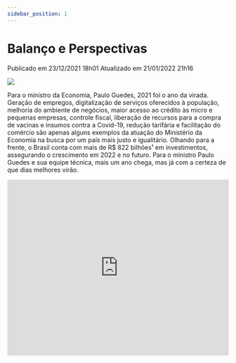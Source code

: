 ```yaml
---
sidebar_position: 1
---
```


# Balanço e Perspectivas

Publicado em 23/12/2021 18h01 Atualizado em 21/01/2022 21h16

![ ](https://www.gov.br/economia/pt-br/acesso-a-informacao/acoes-e-programas/principais-acoes-na-area-economica/balanco-e-perspectivas/balanco-e-perspectivas/@@govbr.institucional.banner/c96c125c-8e90-4425-a1da-5cf2f040a3fe/@@images/9ca72445-b145-45d5-a97b-3f49514356cb.png)

Para o ministro da Economia, Paulo Guedes, 2021 foi o ano da virada. Geração de empregos, digitalização de serviços oferecidos à população, melhoria do ambiente de negócios, maior acesso ao crédito às micro e pequenas empresas, controle fiscal, liberação de recursos para a compra de vacinas e insumos contra a Covid-19, redução tarifária e facilitação do comércio são apenas alguns exemplos da atuação do Ministério da Economia na busca por um país mais justo e igualitário. Olhando para a frente, o Brasil conta com mais de R$ 822 bilhões¹ em investimentos, assegurando o crescimento em 2022 e no futuro. Para o ministro Paulo Guedes e sua equipe técnica, mais um ano chega, mas já com a certeza de que dias melhores virão.

<div className="video-container">
  <iframe
    width="100%"
    height="400"
    src="https://www.youtube.com/embed/UDbFDYRlVZQ"
    title="Pátria Amada Brasil"
    frameBorder="0"
    allow="accelerometer; autoplay; clipboard-write; encrypted-media; gyroscope; picture-in-picture"
    allowFullScreen
  />
</div>

**Os dados em investimentos contratados foram atualizados após a gravação do vídeo do ministro da Economia**

![ ](https://www.gov.br/economia/pt-br/acesso-a-informacao/acoes-e-programas/principais-acoes-na-area-economica/balanco-e-perspectivas/balanco-e-perspectivas/@@govbr.institucional.banner/b485da70-6d67-4e78-8231-a3b6f440d283/@@images/6c61435c-c9c0-45a8-953f-46e2e8817fdb.png)

## Confira os balanços setoriais do ME

### Tesouro e Orçamento

> 2021 está se encerrando de uma forma muito boa em termos fiscais. Esse ano nós iremos entregar um 
> déficit perto de 1%: R$ 90 a R$ 95 bilhões. Ou seja, uma redução de 10 vezes no déficit 
> apresentado no ano passado, ainda convivendo com a calamidade do coronavírus.

**Esteves Colnago, secretário especial do Tesouro e Orçamento**

<div className="video-container">
  <iframe
    width="100%"
    height="400"
    src="https://www.youtube.com/embed/LGsOHHudU-w"
    title="Pátria Amada Brasil"
    frameBorder="0"
    allow="accelerometer; autoplay; clipboard-write; encrypted-media; gyroscope; picture-in-picture"
    allowFullScreen
  />
</div>

### Produtividade e Competitividade 


> Só nos últimos três meses, 1 milhão e 400 mil empresas foram criadas em nosso país. Isso tudo foi
> um grande plano de transformação, com o empreendedor no centro de tudo que nós fazemos. O Brasil 
> hoje é um país muito melhor para se empreender, o que nós chamamos de melhor ambiente de negócios.

**Carlos Da Costa, secretário especial de Produtividade e Competitividade**

<div className="video-container">
  <iframe
    width="100%"
    height="400"
    src="https://www.youtube.com/embed/9UbVr7B5R5k"
    title="Pátria Amada Brasil"
    frameBorder="0"
    allow="accelerometer; autoplay; clipboard-write; encrypted-media; gyroscope; picture-in-picture"
    allowFullScreen
  />
</div>

### Receita Federal


> Nossas equipes nos portos, aeroportos e fronteiras terrestres bateram recordes para liberar de 
> forma segura e célere insumos que salvaram tantas vidas. O desembaraço sob nuvens foi destaque e 
> tornou-se um case global, com 1 milhão de doses de vacinas desembaraçadas em apenas 17 minutos.

**José Tostes, secretário especial da Receita Federal**

<div className="video-container">
  <iframe
    width="100%"
    height="400"
    src="https://www.youtube.com/embed/RAiT4aDCX4A"
    title="Pátria Amada Brasil"
    frameBorder="0"
    allow="accelerometer; autoplay; clipboard-write; encrypted-media; gyroscope; picture-in-picture"
    allowFullScreen
  />
</div>

### Assuntos Internacionais


> Em março, o Ministério da Economia reduziu em 10% a Tarifa Externa Comum para bens de capital e de 
> informática. Em novembro, essa redução foi ampliada para importação de 87% dos itens da 
> Nomenclatura Comum do Mercosul. Foi a redução tarifária mais abrangente já adotada no Brasil para 
> importações. Essa medida vai contribuir para reduzir o custo de quase todos os bens importados, 
> beneficiando a população e as empresas que utilizam esses insumos para produzir.

**Roberto Fendt, secretário especial de Comércio Exterior e Assuntos Internacionais**

<div className="video-container">
  <iframe
    width="100%"
    height="400"
    src="https://www.youtube.com/embed/4na7NR_RcI0"
    title="Pátria Amada Brasil"
    frameBorder="0"
    allow="accelerometer; autoplay; clipboard-write; encrypted-media; gyroscope; picture-in-picture"
    allowFullScreen
  />
</div>

### Desestatização

> O ano de 2021 para a gente foi excepcional. Tivemos entregas fantásticas, como a aprovação da 
> Medida Provisória que permite a privatização da Eletrobras, algo tentado desde 1995, sem sucesso, 
> e que conseguimos entregar agora ao longo de 2021. Tivemos a marca de R$ 240 bilhões em 
> desinvestimentos, incluindo ativos importantíssimos.

**Diogo Mac Cord, secretário especial de Desestatização, Desinvestimento e Mercados**

<div className="video-container">
  <iframe
    width="100%"
    height="400"
    src="https://www.youtube.com/embed/0uk94k_rg1s"
    title="Pátria Amada Brasil"
    frameBorder="0"
    allow="accelerometer; autoplay; clipboard-write; encrypted-media; gyroscope; picture-in-picture"
    allowFullScreen
  />
</div>

### Executivo

> Quando criamos este Ministério, colocamos sob a mesma Governança todos os instrumentos necessários 
> para fazer as importantes reformas que o país precisa. E durante a pandemia, isso foi essencial 
> para que déssemos respostas rápidas e efetivas para reduzir os terríveis impactos econômicos 
> causados pelo coronavirus.

**Marcelo Pacheco dos Guaranys, secretário executivo**

<div className="video-container">
  <iframe
    width="100%"
    height="400"
    src="https://www.youtube.com/embed/8MD3q5gAiKo"
    title="Pátria Amada Brasil"
    frameBorder="0"
    allow="accelerometer; autoplay; clipboard-write; encrypted-media; gyroscope; picture-in-picture"
    allowFullScreen
  />
</div>

### Programas de investimento

> Nós concluímos 2021 com R$ 333 bilhões de novos investimentos contratados, o que vai ter um 
> impacto tremendo na nossa economia. E são investimentos, leilões decorrentes do setor de 
> transportes, com novas oportunidades de investimentos privados em aeroportos, em portos, em 
> terminais pesqueiros, em rodovias, em ferrovias, em geração e transmissão de energia, no setor de 
> óleo e gás, no setor de mineração, no setor de telecomunicações, com o leilão do 5G, no setor de 
> saneamento, com uma transformação no setor de água e esgoto, e também no setor de iluminação 
> pública.

**Marta Seillier, secretária especial do Programa de Parcerias de Investimentos**

<div className="video-container">
  <iframe
    width="100%"
    height="400"
    src="https://www.youtube.com/embed/lDrwL33MHfA"
    title="Pátria Amada Brasil"
    frameBorder="0"
    allow="accelerometer; autoplay; clipboard-write; encrypted-media; gyroscope; picture-in-picture"
    allowFullScreen
  />
</div>

### Política Econômica

> Foi um ano difícil, o Brasil atravessou a maior crise de saúde pública de sua história. Tivemos 
> também a maior crise hídrica em quase um século e o maior choque negativo do agro em quase uma 
> década. Três choques terríveis e, mesmo assim, a nossa economia cresceu mais de 4%. O ano que vem 
> é repleto de desafios, mas com a normalização da pandemia, do clima e com a volta do agro, 
> esperamos um crescimento do emprego, dos investimentos privados, e da renda do trabalhador 
> brasileiro.

**Adolfo Sachsida, secretário de Política Econômica**

<div className="video-container">
  <iframe
    width="100%"
    height="400"
    src="https://www.youtube.com/embed/kJHk-mQ3_e4"
    title="Pátria Amada Brasil"
    frameBorder="0"
    allow="accelerometer; autoplay; clipboard-write; encrypted-media; gyroscope; picture-in-picture"
    allowFullScreen
  />
</div>

### Procuradoria

> A Procuradoria-Geral da Fazenda Nacional, só no ano de 2021, regularizou mais de R$ 93 bilhões em 
> dívidas de contribuintes que passam por uma situação econômica bastante difícil nesse momento e 
> não teriam como saldar a sua dívida da forma usual. Além disso, promovemos a digitalização da 
> totalidade dos serviços que são postos à disposição dos contribuintes, colocamos tudo isso numa 
> única plataforma. Evitamos também, em juízo, uma série de prejuízos bilionários na busca da 
> justiça fiscal.

**Ricardo Soriano de Alencar, procurador-geral da Fazenda Nacional**

<div className="video-container">
  <iframe
    width="100%"
    height="400"
    src="https://www.youtube.com/embed/q0NgLU7N5TY" 
    title="Pátria Amada Brasil"
    frameBorder="0"
    allow="accelerometer; autoplay; clipboard-write; encrypted-media; gyroscope; picture-in-picture"
    allowFullScreen
  />
</div>

### DESBUROCRATIZAÇÃO

> Hoje podemos bater no peito e dizer com orgulho que somos o sétimo governo mais digitalizado do 
> planeta de acordo com o Banco Mundial. Somos o primeiro das Américas, à frente de Estados Unidos e 
> Canadá. Somos um Estado que se preocupa com o cidadão e oferece prova de vida digital, documentos 
> digitais e serviços digitais como PIX, o Auxílio Emergencial, o Seguro Desemprego,  a Carteira 
> Digital de Trânsito, o ConecteSUS e tantos outros. Isso tudo em apenas três anos.

**Caio Mario Paes de Andrade , secretário especial de Desburocratização, Gestão e Governo Digital**

<div className="video-container">
  <iframe
    width="100%"
    height="400"
    src="https://www.youtube.com/embed/3BJIH4tN-9g"
    title="Pátria Amada Brasil"
    frameBorder="0"
    allow="accelerometer; autoplay; clipboard-write; encrypted-media; gyroscope; picture-in-picture"
    allowFullScreen
  />
</div>

## Notícias


[Ministério da Economia destaca avanços na área de transformação digital e combate à burocracia](https://www.gov.br/economia/pt-br/acesso-a-informacao/acoes-e-programas/principais-acoes-na-area-economica/balanco-e-perspectivas/noticias/2022/janeiro/ministerio-da-economia-destaca-avancos-na-area-de-transformacao-digital-e-combate-a-burocracia)


Entre as iniciativas apontadas pelo secretário Caio Paes de Andrade estão o aumento de usuários da plataforma GOV.BR e medidas para maior eficiência da Administração Pública

[Apoio à consolidação fiscal e às iniciativas pró-mercado marca atuação da SPE em 2021](https://www.gov.br/economia/pt-br/acesso-a-informacao/acoes-e-programas/principais-acoes-na-area-economica/balanco-e-perspectivas/noticias/2022/janeiro/apoio-a-consolidacao-fiscal-e-as-iniciativas-pro-mercado-marca-atuacao-da-spe-em-2021)


Medidas e propostas para suporte a esse binômio foram o foco da Secretaria de Política Econômica no ano recém-encerrado – e continuarão sendo em 2022

[Procurador-geral da Fazenda Nacional destaca realizações da PGFN em 2021](https://www.gov.br/economia/pt-br/acesso-a-informacao/acoes-e-programas/principais-acoes-na-area-economica/balanco-e-perspectivas/noticias/procurador-geral-da-fazenda-nacional-destaca-realizacoes-da-pgfn-em-2021)


Ricardo Soriano afirmou que a instituição promoveu a digitalização da totalidade dos serviços à disposição dos contribuintes numa única plataforma

[Brasil avança na inserção nos mercados globais em 2021](https://www.gov.br/economia/pt-br/acesso-a-informacao/acoes-e-programas/principais-acoes-na-area-economica/balanco-e-perspectivas/noticias/brasil-avanca-na-insercao-nos-mercados-globais-em-2021)


Secretaria Especial de Comércio Exterior e Assuntos Internacionais fecha o ano com sucesso em medidas de redução de tarifas de importação, desburocratização e reforma do crédito à exportação

[Mais…](https://www.gov.br/economia/pt-br/acesso-a-informacao/acoes-e-programas/principais-acoes-na-area-economica/balanco-e-perspectivas/noticias/noticias-1)
